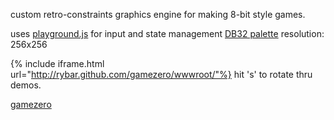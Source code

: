 custom retro-constraints graphics engine for making 8-bit style games.

uses [playground.js](http://playgroundjs.com) for input and state management
[DB32 palette](http://pixeljoint.com/forum/forum_posts.asp?TID=16247)
resolution: 256x256


{% include iframe.html url="http://rybar.github.com/gamezero/wwwroot/"%}
hit 's' to rotate thru demos.

[gamezero](http://rybar.github.io/gamezero/wwwroot/)
